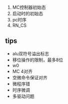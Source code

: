 1. MC控制器初始态
2. 启动时的初始态
3. pc时序
4. RN_CS


## tips

- alu双符号溢出标志
- 移位操作的限制，最多8位
- w0
- MC 4对齐
- 空微命令保证对齐
- 微程序错
- 时序微调
- 多驱动问题

